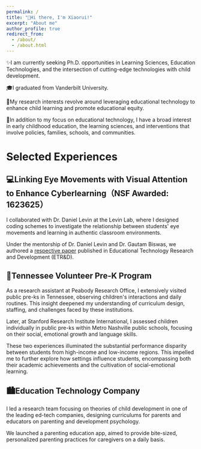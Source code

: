 ```yaml
---
permalink: /
title: "👋Hi there, I'm Xiaorui!"
excerpt: "About me"
author_profile: true
redirect_from: 
  - /about/
  - /about.html
---
```


✨I am currently seeking Ph.D. opportunities in Learning Sciences, Education Technologies, and the intersection of cutting-edge technologies with child development.

🎓I graduated from Vanderbilt University.

📖My research interests revolve around leveraging educational technology to enhance child learning and promote educational equity.

📒In addition to my focus on educational technology, I have a broad interest in early childhood education, the learning sciences, and interventions that involve policies, families, schools, and communities.

# Selected Experiences

## 💻Linking Eye Movements with Visual Attention to Enhance Cyberlearning（NSF Awarded: 1623625）

I collaborated with Dr. Daniel Levin at the Levin Lab, where I designed coding schemes to investigate the relationship between students' eye movements and learning in authentic classroom environments.

Under the mentorship of Dr. Daniel Levin and Dr. Gautam Biswas, we authored a [respective paper](https://link.springer.com/article/10.1007/s11423-022-10154-4) published in Educational Technology Research and Development (ETR&D).

## 🧒Tennessee Volunteer Pre-K Program 

As a research assistant at Peabody Research Office, I extensively visited public pre-ks in Tennessee, observing children's interactions and daily routines. This insight deepened my understanding of curriculum design, staffing, and challenges faced by these institutions.

Later, at Stanford Research Institute International, I assessed children individually in public pre-ks within Metro Nashville public schools, focusing on their social, emotional growth and language skills.

These two experiences illuminated the substantial performance disparity between students from high-income and low-income regions. This impelled me to further explore how settings influence students, encompassing both their academic achievements and the cultivation of social-emotional learning.

## 🏙️Education Technology Company 

I led a research team focusing on theories of child development in one of the leading ed-tech companies, designing curriculums for parents and educators on parenting and development psychology.

We launched a parenting education app, aimed to provide bite-sized, personalized parenting practices for caregivers on a daily basis.







